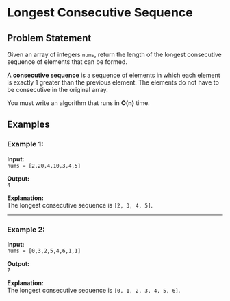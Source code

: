 
# Longest Consecutive Sequence

## Problem Statement
Given an array of integers `nums`, return the length of the longest consecutive sequence of elements that can be formed.

A **consecutive sequence** is a sequence of elements in which each element is exactly 1 greater than the previous element. The elements do not have to be consecutive in the original array.

You must write an algorithm that runs in **O(n)** time.

## Examples

### Example 1:
**Input:**  
`nums = [2,20,4,10,3,4,5]`

**Output:**  
`4`

**Explanation:**  
The longest consecutive sequence is `[2, 3, 4, 5]`.

---

### Example 2:
**Input:**  
`nums = [0,3,2,5,4,6,1,1]`

**Output:**  
`7`

**Explanation:**  
The longest consecutive sequence is `[0, 1, 2, 3, 4, 5, 6]`.
